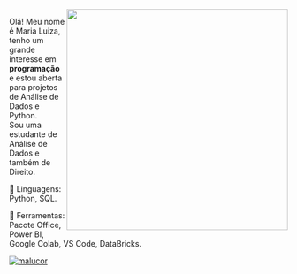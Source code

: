 <img src="https://raw.githubusercontent.com/MicaelliMedeiros/micaellimedeiros/master/image/computer-illustration.png" min-width="400px" max-width="400px" width="400px" align="right">

<p align="left"> 
  Olá! Meu nome é Maria Luiza, tenho um grande interesse em <strong>programação</strong> e estou aberta para projetos de Análise de Dados e Python.<br>
  Sou uma estudante de Análise de Dados e também de Direito.
</p>

<p align="left">
  🦄 Linguagens: Python, SQL.
</p>

<p align="left">
  💼 Ferramentas: Pacote Office, Power BI, Google Colab, VS Code, DataBricks.
</p>

[![malucor](https://github-readme-stats.vercel.app/api/top-langs/?username=malucor&hide=html&layout=compact&theme=synthwave)](https://github.com/anuraghazra/github-readme-stats)

<!---
malucor/malucor is a ✨ special ✨ repository because its `README.md` (this file) appears on your GitHub profile.
You can click the Preview link to take a look at your changes.
--->
